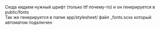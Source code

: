 Сюда кидаем нужный шрифт (только ttf почему-то) и он генерируется в public/fonts  
Так же генерируется в папке app/stylesheet/ файл _fonts.scss который автоматом подключен  